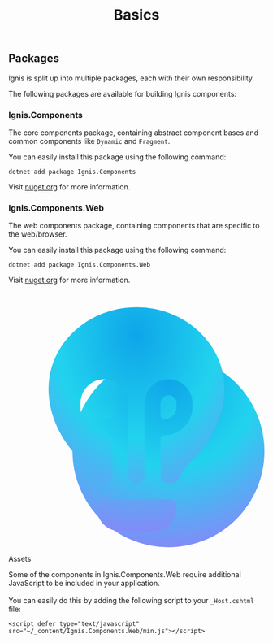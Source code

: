 ﻿---
title: Basics
category: Components
permalink: /components/basics
---

## Packages

Ignis is split up into multiple packages, each with their own responsibility.

The following packages are available for building Ignis components:

### Ignis.Components

The core components package, containing abstract component bases and common components like `Dynamic` and `Fragment`.

You can easily install this package using the following command:

```shell
dotnet add package Ignis.Components
```

Visit [nuget.org](https://www.nuget.org/packages/Ignis.Components) for more information.

<a href="/components/basics#web"></a>
### Ignis.Components.Web

The web components package, containing components that are specific to the web/browser.

You can easily install this package using the following command:

```shell
dotnet add package Ignis.Components.Web
```

Visit [nuget.org](https://www.nuget.org/packages/Ignis.Components.Web) for more information.

<div class="my-8 flex rounded-3xl p-6 bg-sky-50 dark:bg-slate-800/60 dark:ring-1 dark:ring-slate-300/10">
    <svg aria-hidden="true" viewBox="0 0 32 32" fill="none" class="h-8 w-8 flex-none [--icon-foreground:theme(colors.slate.900)] [--icon-background:theme(colors.white)]"><defs><radialGradient cx="0" cy="0" r="1" gradientUnits="userSpaceOnUse" id=":rd:-gradient" gradientTransform="matrix(0 21 -21 0 20 11)"><stop stop-color="#0EA5E9"></stop><stop stop-color="#22D3EE" offset=".527"></stop><stop stop-color="#818CF8" offset="1"></stop></radialGradient><radialGradient cx="0" cy="0" r="1" gradientUnits="userSpaceOnUse" id=":rd:-gradient-dark" gradientTransform="matrix(0 24.5001 -19.2498 0 16 5.5)"><stop stop-color="#0EA5E9"></stop><stop stop-color="#22D3EE" offset=".527"></stop><stop stop-color="#818CF8" offset="1"></stop></radialGradient></defs><g class="dark:hidden"><circle cx="20" cy="20" r="12" fill="url(#:rd:-gradient)"></circle><path fill-rule="evenodd" clip-rule="evenodd" d="M20 24.995c0-1.855 1.094-3.501 2.427-4.792C24.61 18.087 26 15.07 26 12.231 26 7.133 21.523 3 16 3S6 7.133 6 12.23c0 2.84 1.389 5.857 3.573 7.973C10.906 21.494 12 23.14 12 24.995V27a2 2 0 0 0 2 2h4a2 2 0 0 0 2-2v-2.005Z" class="fill-[var(--icon-background)]" fill-opacity="0.5"></path><path d="M25 12.23c0 2.536-1.254 5.303-3.269 7.255l1.391 1.436c2.354-2.28 3.878-5.547 3.878-8.69h-2ZM16 4c5.047 0 9 3.759 9 8.23h2C27 6.508 21.998 2 16 2v2Zm-9 8.23C7 7.76 10.953 4 16 4V2C10.002 2 5 6.507 5 12.23h2Zm3.269 7.255C8.254 17.533 7 14.766 7 12.23H5c0 3.143 1.523 6.41 3.877 8.69l1.392-1.436ZM13 27v-2.005h-2V27h2Zm1 1a1 1 0 0 1-1-1h-2a3 3 0 0 0 3 3v-2Zm4 0h-4v2h4v-2Zm1-1a1 1 0 0 1-1 1v2a3 3 0 0 0 3-3h-2Zm0-2.005V27h2v-2.005h-2ZM8.877 20.921C10.132 22.136 11 23.538 11 24.995h2c0-2.253-1.32-4.143-2.731-5.51L8.877 20.92Zm12.854-1.436C20.32 20.852 19 22.742 19 24.995h2c0-1.457.869-2.859 2.122-4.074l-1.391-1.436Z" class="fill-[var(--icon-foreground)]"></path><path d="M20 26a1 1 0 1 0 0-2v2Zm-8-2a1 1 0 1 0 0 2v-2Zm2 0h-2v2h2v-2Zm1 1V13.5h-2V25h2Zm-5-11.5v1h2v-1h-2Zm3.5 4.5h5v-2h-5v2Zm8.5-3.5v-1h-2v1h2ZM20 24h-2v2h2v-2Zm-2 0h-4v2h4v-2Zm-1-10.5V25h2V13.5h-2Zm2.5-2.5a2.5 2.5 0 0 0-2.5 2.5h2a.5.5 0 0 1 .5-.5v-2Zm2.5 2.5a2.5 2.5 0 0 0-2.5-2.5v2a.5.5 0 0 1 .5.5h2ZM18.5 18a3.5 3.5 0 0 0 3.5-3.5h-2a1.5 1.5 0 0 1-1.5 1.5v2ZM10 14.5a3.5 3.5 0 0 0 3.5 3.5v-2a1.5 1.5 0 0 1-1.5-1.5h-2Zm2.5-3.5a2.5 2.5 0 0 0-2.5 2.5h2a.5.5 0 0 1 .5-.5v-2Zm2.5 2.5a2.5 2.5 0 0 0-2.5-2.5v2a.5.5 0 0 1 .5.5h2Z" class="fill-[var(--icon-foreground)]"></path></g><g class="hidden dark:inline"><path fill-rule="evenodd" clip-rule="evenodd" d="M16 2C10.002 2 5 6.507 5 12.23c0 3.144 1.523 6.411 3.877 8.691.75.727 1.363 1.52 1.734 2.353.185.415.574.726 1.028.726H12a1 1 0 0 0 1-1v-4.5a.5.5 0 0 0-.5-.5A3.5 3.5 0 0 1 9 14.5V14a3 3 0 1 1 6 0v9a1 1 0 1 0 2 0v-9a3 3 0 1 1 6 0v.5a3.5 3.5 0 0 1-3.5 3.5.5.5 0 0 0-.5.5V23a1 1 0 0 0 1 1h.36c.455 0 .844-.311 1.03-.726.37-.833.982-1.626 1.732-2.353 2.354-2.28 3.878-5.547 3.878-8.69C27 6.507 21.998 2 16 2Zm5 25a1 1 0 0 0-1-1h-8a1 1 0 0 0-1 1 3 3 0 0 0 3 3h4a3 3 0 0 0 3-3Zm-8-13v1.5a.5.5 0 0 1-.5.5 1.5 1.5 0 0 1-1.5-1.5V14a1 1 0 1 1 2 0Zm6.5 2a.5.5 0 0 1-.5-.5V14a1 1 0 1 1 2 0v.5a1.5 1.5 0 0 1-1.5 1.5Z" fill="url(#:rd:-gradient-dark)"></path></g></svg>
    <div class="ml-4 flex-auto">
        <p class="m-0 font-display text-xl text-sky-900 dark:text-sky-400">
            Assets
        </p>
        <div class="prose mt-2.5 text-sky-800 [--tw-prose-background:theme(colors.sky.50)] prose-a:text-sky-900 prose-code:text-sky-900 dark:text-slate-300 dark:prose-code:text-slate-300">
            <p>
                Some of the components in Ignis.Components.Web require additional JavaScript to be included in your application.
                <br/>
                <br/>
                You can easily do this by adding the following script to your <code>_Host.cshtml</code> file:
                <pre><code class="language-html">&lt;script defer type="text/javascript" src="~/_content/Ignis.Components.Web/min.js"&gt;&lt;/script&gt;</code></pre>
            </p>
        </div>
    </div>
</div>

